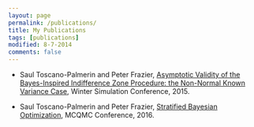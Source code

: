 ```yaml
---
layout: page
permalink: /publications/
title: My Publications
tags: [publications]
modified: 8-7-2014
comments: false
---
```


* Saul Toscano-Palmerin and Peter Frazier,  <a href="http://arxiv.org/pdf/1508.07720.pdf" download="BIZpaper.pdf">Asymptotic Validity of the Bayes-Inspired Indifference Zone Procedure: the Non-Normal Known Variance Case</a>, Winter Simulation Conference, 2015.

* Saul Toscano-Palmerin and Peter Frazier,  <a href="https://arxiv.org/abs/1602.02338" download="SBOpaper.pdf">Stratified Bayesian Optimization</a>, MCQMC Conference, 2016.
